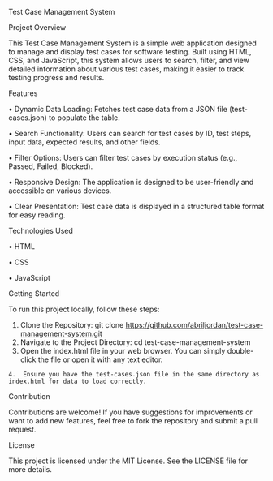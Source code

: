 Test Case Management System

Project Overview

This Test Case Management System is a simple web application designed to manage and display test cases for software testing. Built using HTML, CSS, and JavaScript, this system allows users to search, filter, and view detailed information about various test cases, making it easier to track testing progress and results.

Features

  •	Dynamic Data Loading: Fetches test case data from a JSON file (test-cases.json) to populate the table.

  •	Search Functionality: Users can search for test cases by ID, test steps, input data, expected results, and other fields.
  
  •	Filter Options: Users can filter test cases by execution status (e.g., Passed, Failed, Blocked).
  
  •	Responsive Design: The application is designed to be user-friendly and accessible on various devices.
  
  •	Clear Presentation: Test case data is displayed in a structured table format for easy reading.

Technologies Used

  •	HTML

  •	CSS
  
  •	JavaScript

Getting Started

To run this project locally, follow these steps:

  1.	Clone the Repository: git clone https://github.com/abriljordan/test-case-management-system.git
  2.	Navigate to the Project Directory: cd test-case-management-system
  3.	Open the index.html file in your web browser. You can simply double-click the file or open it with any text editor.

	4.	Ensure you have the test-cases.json file in the same directory as index.html for data to load correctly.


Contribution

Contributions are welcome! If you have suggestions for improvements or want to add new features, feel free to fork the repository and submit a pull request.

License

This project is licensed under the MIT License. See the LICENSE file for more details.
